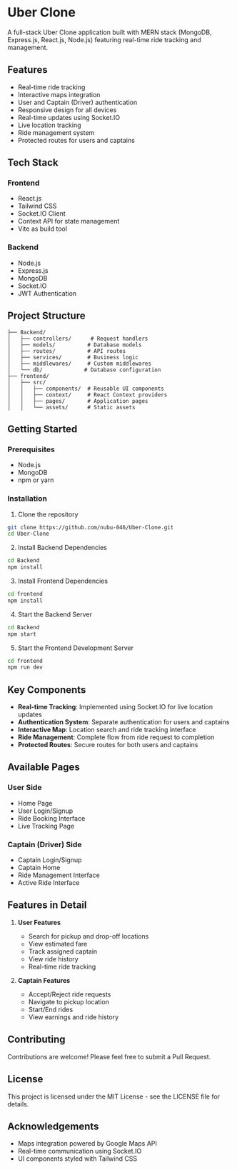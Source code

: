 # Uber Clone

A full-stack Uber Clone application built with MERN stack (MongoDB, Express.js, React.js, Node.js) featuring real-time ride tracking and management.

## Features

- Real-time ride tracking
- Interactive maps integration
- User and Captain (Driver) authentication
- Responsive design for all devices
- Real-time updates using Socket.IO
- Live location tracking
- Ride management system
- Protected routes for users and captains

## Tech Stack

### Frontend
- React.js
- Tailwind CSS
- Socket.IO Client
- Context API for state management
- Vite as build tool

### Backend
- Node.js
- Express.js
- MongoDB
- Socket.IO
- JWT Authentication

## Project Structure

```
├── Backend/
│   ├── controllers/      # Request handlers
│   ├── models/          # Database models
│   ├── routes/          # API routes
│   ├── services/        # Business logic
│   ├── middlewares/     # Custom middlewares
│   └── db/             # Database configuration
├── frontend/
│   ├── src/
│   │   ├── components/  # Reusable UI components
│   │   ├── context/     # React Context providers
│   │   ├── pages/       # Application pages
│   │   └── assets/      # Static assets
```

## Getting Started

### Prerequisites
- Node.js
- MongoDB
- npm or yarn

### Installation

1. Clone the repository
```bash
git clone https://github.com/nubu-046/Uber-Clone.git
cd Uber-Clone
```

2. Install Backend Dependencies
```bash
cd Backend
npm install
```

3. Install Frontend Dependencies
```bash
cd frontend
npm install
```

4. Start the Backend Server
```bash
cd Backend
npm start
```

5. Start the Frontend Development Server
```bash
cd frontend
npm run dev
```

## Key Components

- **Real-time Tracking**: Implemented using Socket.IO for live location updates
- **Authentication System**: Separate authentication for users and captains
- **Interactive Map**: Location search and ride tracking interface
- **Ride Management**: Complete flow from ride request to completion
- **Protected Routes**: Secure routes for both users and captains

## Available Pages

### User Side
- Home Page
- User Login/Signup
- Ride Booking Interface
- Live Tracking Page

### Captain (Driver) Side
- Captain Login/Signup
- Captain Home
- Ride Management Interface
- Active Ride Interface

## Features in Detail

1. **User Features**
   - Search for pickup and drop-off locations
   - View estimated fare
   - Track assigned captain
   - View ride history
   - Real-time ride tracking

2. **Captain Features**
   - Accept/Reject ride requests
   - Navigate to pickup location
   - Start/End rides
   - View earnings and ride history

## Contributing

Contributions are welcome! Please feel free to submit a Pull Request.

## License

This project is licensed under the MIT License - see the LICENSE file for details.

## Acknowledgements

- Maps integration powered by Google Maps API
- Real-time communication using Socket.IO
- UI components styled with Tailwind CSS


